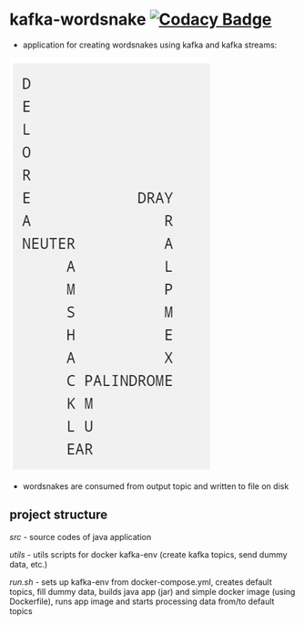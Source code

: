 # kafka-wordsnake [![Codacy Badge](https://api.codacy.com/project/badge/Grade/c8e0e5b909974bf0a7db8c36d4e9e391)](https://www.codacy.com/app/BekyP/kafka-wordsnake?utm_source=github.com&amp;utm_medium=referral&amp;utm_content=BekyP/kafka-wordsnake&amp;utm_campaign=Badge_Grade)

- application for creating wordsnakes using kafka and kafka streams:

![wordsnake](readme-wordsnake.jpg)

- wordsnakes are consumed from output topic and written to file on disk

## project structure

*src* - source codes of java application

*utils* - utils scripts for docker kafka-env (create kafka topics, send dummy data, etc.)

*run.sh*  - sets up kafka-env from docker-compose.yml, creates default topics, fill dummy data, builds java app (jar) and simple docker image (using Dockerfile), runs app image and starts processing data from/to default topics
